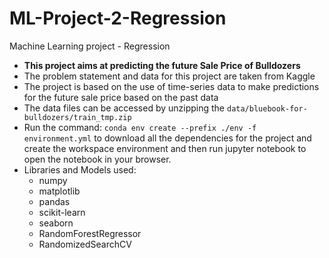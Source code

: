 # ML-Project-2-Regression
Machine Learning project - Regression
* **This project aims at predicting the future Sale Price of Bulldozers** 
* The problem statement and data for this project are taken from Kaggle
* The project is based on the use of time-series data to make predictions for the future sale price based on the past data
* The data files can be accessed by unzipping the `data/bluebook-for-bulldozers/train_tmp.zip`
* Run the command: `conda env create --prefix ./env -f environment.yml` to download all the dependencies for the project and create the workspace environment and then run jupyter notebook to open the notebook in your browser.
* Libraries and Models used:
  * numpy
  * matplotlib
  * pandas
  * scikit-learn
  * seaborn
  * RandomForestRegressor
  * RandomizedSearchCV
